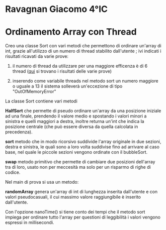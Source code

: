 # Ravagnan Giacomo 4°IC
# Ordinamento Array con Thread

Creo una classe Sort con vari metodi che permettono di ordinare un'array di int, grazie all'utilizzo di un numero di thread stabilito dall'utente ; ivi indicati i risultati ricavati da varie prove:
    
1) il numero di thread da utilizzare per una maggiore efficenza è di 6 thread 
([qui](https://github.com/zuccante/4IC/blob/ravagnangiacomo/OrdinaArray/dati.csv) si trovano i risultati delle varie prove)
    
2) inserendo come variabile  threads nel metodo sort un numero maggiore o uguale a 13 il 
sistema solleverà un'eccezione di tipo "OutOfMemoryError"

La classe Sort contiene vari metodi

<strong><p>HalfSort</strong> che permette di pseudo ordinare un'array da una posizione iniziale ad una finale, prendendo il valore medio e spostando i valori minori a sinistra e quelli maggiori a destra, inoltre returna un'int che indica la posizione centrale (che può essere diversa da quella calcolata in precedenza).</p>

<strong>sort</strong> metodo che in modo ricorsivo suddivide l'array originale in due sezioni, destra e sinistra, le quali sono a loro volta suddivise fino ad arrivare al caso base, nel quale le piccole sezioni vengono ordinate con il bubbleSort.

<strong>swap</strong> metodo primitivo che permette di cambiare due posizioni dell'array tra di loro, usato non per meccesità ma solo per un risparmo di righe di codice.

Nel main di prova si usa un metodo:

<strong>randomArray</strong> genera un'array di int di lunghezza inserita dall'utente e con valori pseudocasuali, il cui        massimo valore raggiungibile è inserito dall'utente.

Con l'opzione nanoTime() si tiene conto dei tempi che il metodo sort impiega per ordinare tutto l'array per questioni di leggibilità i valori vengono espressi in millisecondi.
